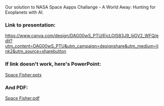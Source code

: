 Our solution to NASA Space Aapps Challange - A World Away: Hunting for Exoplanets with AI.

### Link to presentation: 
https://www.canva.com/design/DAG00wS_PTU/EjcLOIS83J9_ljjGV2_WFQ/edit?utm_content=DAG00wS_PTU&utm_campaign=designshare&utm_medium=link2&utm_source=sharebutton
### If link doesn't work, here's PowerPoint:
[Space Fisher.pptx](https://github.com/user-attachments/files/22706799/Space.Fisher.pptx)
### And PDF:
[Space Fisher.pdf](https://github.com/user-attachments/files/22706804/Space.Fisher.pdf)
